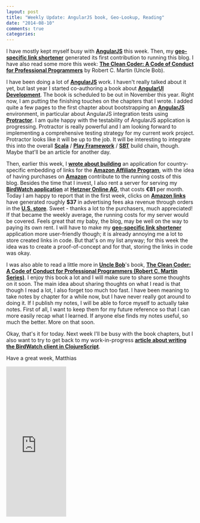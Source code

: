 ```yaml
---
layout: post
title: "Weekly Update: AngularJS book, Geo-Lookup, Reading"
date: "2014-08-10"
comments: true
categories: 
---
```

I have mostly kept myself busy with **[AngularJS](http://angularjs.org)** this week. Then, my **[geo-specific link shortener](https://github.com/matthiasn/amzn-geo-lookup)** generated its first contribution to running this blog. I have also read some more this week: **[The Clean Coder: A Code of Conduct for Professional Programmers](http://r.matthiasnehlsen.com/unclebob-cleancoder/link)** by Robert C. Martin (Uncle Bob).

I have been doing a lot of **[AngularJS](http://angularjs.org)** work. I haven't really talked about it yet, but last year I started co-authoring a book about **[AngularUI Development](https://www.packtpub.com/web-development/angularjs-ui-development)**. The book is scheduled to be out in November this year. Right now, I am putting the finishing touches on the chapters that I wrote. I added quite a few pages to the first chapter about bootstrapping an **[AngularJS](http://angularjs.org)** environment, in particular about AngularJS integration tests using **[Protractor](https://github.com/angular/protractor)**. I am quite happy with the testability of AngularJS application is progressing. Protractor is really powerful and I am looking forward to implementing a comprehensive testing strategy for my current work project. Protractor looks like it will be up to the job. It will be interesting to integrate this into the overall **[Scala](http://www.scala-lang.org)** / **[Play Framework](http://www.playframework.com)** / **[SBT](http://www.scala-sbt.org)** build chain, though. Maybe that'll be an article for another day. 

Then, earlier this week, I **[wrote about building](http://matthiasnehlsen.com/blog/2014/08/04/building-a-geo-aware-link-shortener-with-play-framework/)** an application for country-specific embedding of links for the **[Amazon Affiliate Program](https://affiliate-program.amazon.com)**, with the idea of having purchases on **[Amazon](http://r.matthiasnehlsen.com/amazon-landing/link)** contribute to the running costs of this blog. Besides the time that I invest, I also rent a server for serving my **[BirdWatch application](http://birdwatch.matthiasnehlsen.com)** at **[Hetzner Online AG](http://www.hetzner.de)**, that costs **€81** per month. Today I am happy to report that in the first week, clicks on **[Amazon links](http://r.matthiasnehlsen.com/amazon-landing/link)** have generated roughly **$37** in advertising fees aka revenue through orders in the **[U.S. store](http://www.amazon.com/?_encoding=UTF8&camp=1789&creative=390957&linkCode=ur2&tag=matthiasnehls-20&linkId=2JYSWJ7Q5CJ7F7QW)**. Sweet - thanks a lot to the purchasers, much appreciated! If that became the weekly average, the running costs for my server would be covered. Feels great that my baby, the blog, may be well on the way to paying its own rent. I will have to make my **[geo-specific link shortener](https://github.com/matthiasn/amzn-geo-lookup)** application more user-friendly though; it is already annoying me a lot to store created links in code. But that's on my list anyway; for this week the idea was to create a proof-of-concept and for that, storing the links in code was okay.

I was also able to read a little more in **[Uncle Bob](https://twitter.com/unclebobmartin)**'s book, **[The Clean Coder: A Code of Conduct for Professional Programmers (Robert C. Martin Series)](http://r.matthiasnehlsen.com/unclebob-cleancoder/link)**. I enjoy this book a lot and I will make sure to share some thoughts on it soon. The main idea about sharing thoughts on what I read is that though I read a lot, I also forget too much too fast. I have been meaning to take notes by chapter for a while now, but I have never really got around to doing it. If I publish my notes, I will be able to force myself to actually take notes. First of all, I want to keep them for my future reference so that I can more easily recap what I learned. If anyone else finds my notes useful, so much the better. More on that soon.

Okay, that's it for today. Next week I'll be busy with the book chapters, but I also want to try to get back to my work-in-progress **[article about writing the BirdWatch client in ClojureScript](http://matthiasnehlsen.com/blog/2014/07/24/birdwatch-cljs-om/)**.

Have a great week,
Matthias

<iframe width="160" height="400" src="https://leanpub.com/building-a-system-in-clojure/embed" frameborder="0" allowtransparency="true"></iframe>